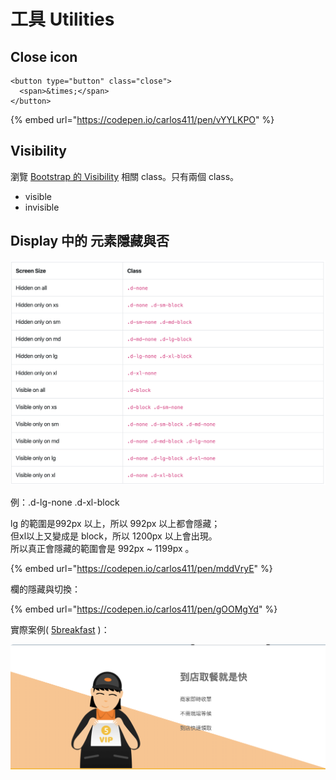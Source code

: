 # 工具 Utilities

## Close icon

```markup
<button type="button" class="close">
  <span>&times;</span>
</button>
```

{% embed url="https://codepen.io/carlos411/pen/vYYLKPO" %}

## Visibility

瀏覽 [Bootstrap 的 Visibility](https://getbootstrap.com/docs/4.4/utilities/visibility/) 相關 class。只有兩個 class。

* visible
* invisible

## Display 中的 元素隱藏與否

![](../../.gitbook/assets/display_hide.png)

例：.d-lg-none .d-xl-block

lg 的範圍是992px 以上，所以 992px 以上都會隱藏；  
但xl以上又變成是 block，所以 1200px 以上會出現。  
所以真正會隱藏的範圍會是 992px ~ 1199px 。

{% embed url="https://codepen.io/carlos411/pen/mddVryE" %}

欄的隱藏與切換：

{% embed url="https://codepen.io/carlos411/pen/gOOMgYd" %}



實際案例\( [5breakfast](https://5breakfast.com/) \)：

![](../../.gitbook/assets/dao-dian-qu-can-jiu-shi-kuai-tu-shi.png)



